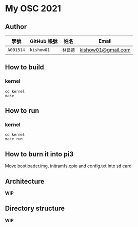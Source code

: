 # My OSC 2021

## Author

| 學號        | GitHub 帳號  | 姓名    | Email                      |
| ---------- | ----------- | ------- | -------------------------- |
| `A091514`  | `kishow01`  | `林昌德` | kishow01@gmail.com         |

## How to build

### kernel
```
cd kernel
make
```

## How to run

### kernel
```
cd kernel
make run
```

## How to burn it into pi3
Move bootloader.img, initramfs.cpio and config.txt into sd card

## Architecture

**WIP**

## Directory structure

**WIP**
